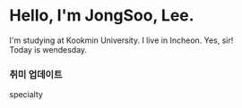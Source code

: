 # Hello, I'm JongSoo, Lee.
I'm studying at Kookmin University.
I live in Incheon.
Yes, sir!   
Today is wendesday. 
### 취미 업데이트
specialty
